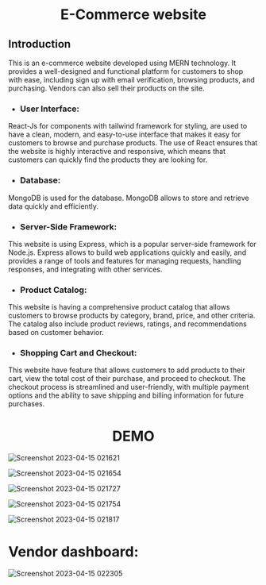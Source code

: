 <h1 align="center">E-Commerce website </h1>

<h2 align="left">Introduction </h2>
This is an e-commerce website developed using MERN technology. It provides a well-designed and functional platform for customers to shop with ease, including sign up with email verification, browsing products, and purchasing. Vendors can also sell their products on the site.

* <h3>User Interface: </h3>
React-Js for components with tailwind framework for styling, are used to have a clean, modern, and easy-to-use interface that makes it easy for customers to browse and purchase products. The use of React ensures that the website is highly interactive and responsive, which means that customers can quickly find the products they are looking for.

* <h3> Database: </h3>
MongoDB is used for the database. MongoDB allows to store and retrieve data quickly and efficiently.

* <h3> Server-Side Framework: </h3>
This website is using Express, which is a popular server-side framework for Node.js. Express allows to build web applications quickly and easily, and provides a range of tools and features for managing requests, handling responses, and integrating with other services.

* <h3> Product Catalog: </h3>
This website is having a </h3>comprehensive product catalog that allows customers to browse products by category, brand, price, and other criteria. The catalog also include product reviews, ratings, and recommendations based on customer behavior.

* <h3>Shopping Cart and Checkout: </h3></h3>
This website have feature that allows customers to add products to their cart, view the total cost of their purchase, and proceed to checkout. The checkout process is streamlined and user-friendly, with multiple payment options and the ability to save shipping and billing information for future purchases.

 <h1 align="center"> DEMO</h1>

![Screenshot 2023-04-15 021621](https://user-images.githubusercontent.com/75086360/232159371-308689ee-774b-46b2-a88c-ae85513c5110.png)

![Screenshot 2023-04-15 021654](https://user-images.githubusercontent.com/75086360/232159388-66edd6bc-e2d9-445b-9228-f45f06b4208a.png)

![Screenshot 2023-04-15 021727](https://user-images.githubusercontent.com/75086360/232159391-ad93b084-0365-4df4-9354-fc28277bf447.png)

![Screenshot 2023-04-15 021754](https://user-images.githubusercontent.com/75086360/232159416-877b06f4-68ab-4a76-81df-1b9d4b0f43de.png)

![Screenshot 2023-04-15 021817](https://user-images.githubusercontent.com/75086360/232159422-a2c954d6-9a87-4d62-b96c-c60355784718.png)

# Vendor dashboard:
![Screenshot 2023-04-15 022305](https://user-images.githubusercontent.com/75086360/232159423-3e6953b1-4252-4647-9e3f-5ce03199983d.png)



